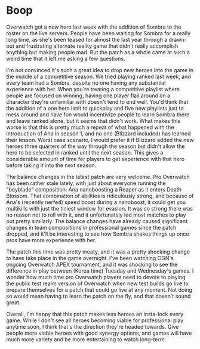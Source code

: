 # Boop

Overwatch got a new hero last week with the addition of Sombra to the roster on the live servers. People have been waiting for Sombra for a really long time, as she's been teased for almost the last year through a drawn-out and frustrating alternate reality game that didn't really accomplish anything but making people mad. But the patch as a whole came at such a weird time that it left me asking a few questions.

I'm not convinced it's such a great idea to drop new heroes into the game in the middle of a competitive season. We tried playing ranked last week, and every team had a Sombra, despite no one having any substantial experience with her. When you're treating a competitive playlist where people are focused on winning, having one player flail around on a character they're unfamiliar with doesn't tend to end well. You'd think that the addition of a one hero limit to quickplay and five new playlists just to mess around and have fun would incentivize people to learn Sombra there and leave ranked alone, but it seems that didn't work. What makes this worse is that this is pretty much a repeat of what happened with the introduction of Ana in season 1, and no one (Blizzard included) has learned their lesson. Worst case scenario, I would prefer it if Blizzard added the new heroes three quarters of the way through the season but didn't allow the hero to be selected in ranked until the next season. This gives a considerable amount of time for players to get experience with that hero before taking it into the next season.

The balance changes in the latest patch are very welcome. Pro Overwatch has been rather stale lately, with just about everyone running the "beyblade" composition: Ana nanoboosting a Reaper as it enters Death Blossom. That combination of abilities is ridiculously strong, and because of Ana's (recently nerfed) speed boost during a nanoboost, it could get you multikills with just the tiniest window for evasion. It was so strong there was no reason not to roll with it, and it unfortunately led most matches to play out pretty similarly. The balance changes have already caused significant changes in team compositions in professional games since the patch dropped, and it'll be interesting to see how Sombra shakes things up once pros have more experience with her.

The patch this time was pretty meaty, and it was a pretty shocking change to have take place in the game overnight. I've been watching OGN's ongoing Overwatch APEX tournament, and it was shocking to see the difference in play between (Korea time) Tuesday and Wednesday's games. I wonder how much time pro Overwatch players need to devote to playing the public test realm version of Overwatch when new test builds go live to prepare themselves for a patch that could go live at any moment. Not doing so would mean having to learn the patch on the fly, and that doesn't sound great.

Overall, I'm happy that this patch makes less heroes an insta-lock every game. While I don't see all heroes becoming viable for professional play anytime soon, I think that's the direction they're headed towards. Give people more viable heroes with good synergy options, and games will have much more variety and be more entertaining to watch long-term.

